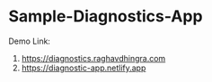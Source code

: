 # Sample-Diagnostics-App

Demo Link:
1. https://diagnostics.raghavdhingra.com
2. https://diagnostic-app.netlify.app
